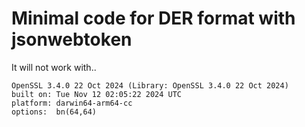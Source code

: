 # Minimal code for DER format with jsonwebtoken

It will not work with..
```
OpenSSL 3.4.0 22 Oct 2024 (Library: OpenSSL 3.4.0 22 Oct 2024)
built on: Tue Nov 12 02:05:22 2024 UTC
platform: darwin64-arm64-cc
options:  bn(64,64)
```
